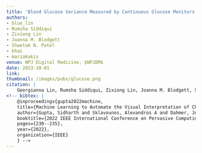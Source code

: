 ```yaml
---
title: 'Blood Glucose Variance Measured by Continuous Glucose Monitors Across the Menstrual Cycle (Accepted 2023)'
authors: 
- blue_lin
- Rumsha Siddiqui
- Zixiong Lin
- Joanna M. Blodgett
- Shwetak N. Patel
- khai
- mariakakis
venue: NPJ Digital Medicine, $NPJDM$
date: 2023-10-01
link:
thumbnail: /images/pubs/glucose.png
citation: |
    Georgianna Lin, Rumsha Siddiqui, Zixiong Lin, Joanna M. Blodgett, Shwetak N. Patel, Khai Truong, and Alex Mariakakis. 2023. Blood Glucose Variance Measured by Continuous Glucose Monitors Across the Menstrual Cycle. In NPJ Digital Medicine (2023).
<!-- bibtex: |
    @inproceedings{gupta2022machine,
    title={Machine Learning to Automate the Visual Interpretation of Chemical Agglutination Tests},
    author={Gupta, Sidharth and Sklavounos, Alexandros A and Dahmer, Joshua and Yong, Anthony KC and Abdullah, Mohammed AA and Camacho, Gilberto and Morton, Keith and Shiu, Matthew and Labrecque, Jean and Veres, Teodor and others},
    booktitle={2022 IEEE International Conference on Pervasive Computing and Communications Workshops and other Affiliated Events (PerCom Workshops)},
    pages={230--235},
    year={2022},
    organization={IEEE}
    } -->
---
```

